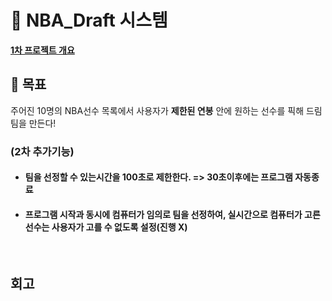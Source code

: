 # 🏀 NBA_Draft 시스템

**[1차 프로젝트 개요](https://github.com/100-hours-a-week/1-shai-hong-cli-program)**

## 🚀 목표
주어진 10명의 NBA선수 목록에서 사용자가 **제한된 연봉** 안에 원하는 선수를 픽해 드림팀을 만든다! 

### (2차 추가기능)
- #### 팀을 선정할 수 있는시간을 100초로 제한한다. => 30초이후에는 프로그램 자동종료
- #### 프로그램 시작과 동시에 컴퓨터가 임의로 팀을 선정하여, 실시간으로 컴퓨터가 고른 선수는 사용자가 고를 수 없도록 설정(진행 X)  

<br/>

## 회고


